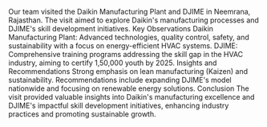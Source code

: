 Our team visited the Daikin Manufacturing Plant and DJIME in Neemrana, Rajasthan. The visit aimed to explore Daikin's manufacturing processes and DJIME's skill development initiatives.  Key Observations  Daikin Manufacturing Plant: Advanced technologies, quality control, safety, and sustainability with a focus on energy-efficient HVAC systems.  DJIME: Comprehensive training programs addressing the skill gap in the HVAC industry, aiming to certify 1,50,000 youth by 2025.  Insights and Recommendations  Strong emphasis on lean manufacturing (Kaizen) and sustainability.  Recommendations include expanding DJIME's model nationwide and focusing on renewable energy solutions.  Conclusion The visit provided valuable insights into Daikin's manufacturing excellence and DJIME's impactful skill development initiatives, enhancing industry practices and promoting sustainable growth.
